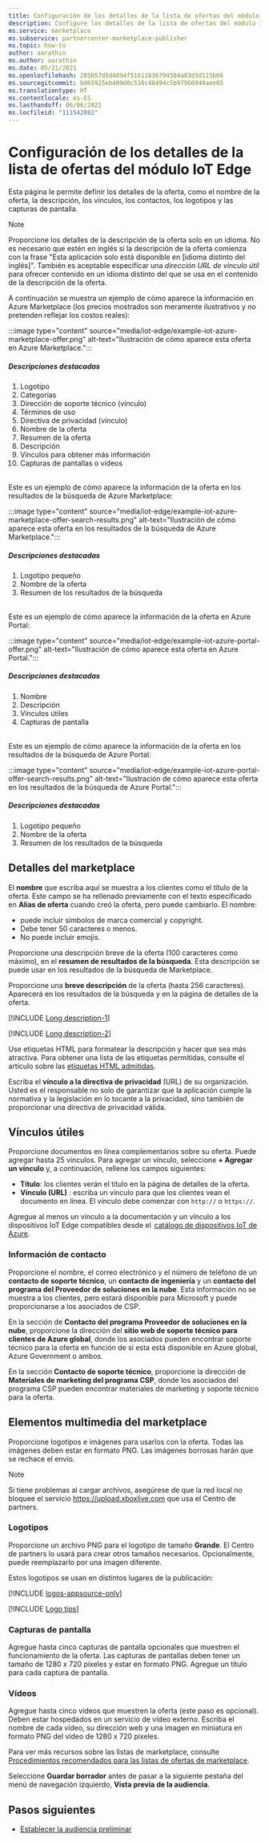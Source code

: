 ```yaml
---
title: Configuración de los detalles de la lista de ofertas del módulo IoT Edge en Azure Marketplace
description: Configure los detalles de la lista de ofertas del módulo IoT Edge en Azure Marketplace.
ms.service: marketplace
ms.subservice: partnercenter-marketplace-publisher
ms.topic: how-to
author: aarathin
ms.author: aarathin
ms.date: 05/21/2021
ms.openlocfilehash: 285b57d5d4094f51611b36794584a83d3d115b66
ms.sourcegitcommit: bd65925eb409d0c516c48494c5b97960949aee05
ms.translationtype: HT
ms.contentlocale: es-ES
ms.lasthandoff: 06/06/2021
ms.locfileid: "111542082"
---
```

# <a name="configure-iot-edge-module-offer-listing-details"></a>Configuración de los detalles de la lista de ofertas del módulo IoT Edge

Esta página le permite definir los detalles de la oferta, como el nombre de la oferta, la descripción, los vínculos, los contactos, los logotipos y las capturas de pantalla.

> [!NOTE]
> Proporcione los detalles de la descripción de la oferta solo en un idioma. No es necesario que estén en inglés si la descripción de la oferta comienza con la frase "Esta aplicación solo está disponible en [idioma distinto del inglés]". También es aceptable especificar una *dirección URL de vínculo útil* para ofrecer contenido en un idioma distinto del que se usa en el contenido de la descripción de la oferta.

A continuación se muestra un ejemplo de cómo aparece la información en Azure Marketplace (los precios mostrados son meramente ilustrativos y no pretenden reflejar los costos reales):

:::image type="content" source="media/iot-edge/example-iot-azure-marketplace-offer.png" alt-text="Ilustración de cómo aparece esta oferta en Azure Marketplace.":::

##### <a name="call-out-descriptions"></a>Descripciones destacadas

1. Logotipo
1. Categorías
1. Dirección de soporte técnico (vínculo)
1. Términos de uso
1. Directiva de privacidad (vínculo)
1. Nombre de la oferta
1. Resumen de la oferta
1. Descripción
1. Vínculos para obtener más información
1. Capturas de pantallas o vídeos

<br>Este es un ejemplo de cómo aparece la información de la oferta en los resultados de la búsqueda de Azure Marketplace:

:::image type="content" source="media/iot-edge/example-iot-azure-marketplace-offer-search-results.png" alt-text="Ilustración de cómo aparece esta oferta en los resultados de la búsqueda de Azure Marketplace.":::

##### <a name="call-out-descriptions"></a>Descripciones destacadas

1. Logotipo pequeño
2. Nombre de la oferta
3. Resumen de los resultados de la búsqueda

<br>Este es un ejemplo de cómo aparece la información de la oferta en Azure Portal:

:::image type="content" source="media/iot-edge/example-iot-azure-portal-offer.png" alt-text="Ilustración de cómo aparece esta oferta en Azure Portal.":::

##### <a name="call-out-descriptions"></a>Descripciones destacadas

1. Nombre
2. Descripción
3. Vínculos útiles
4. Capturas de pantalla

<br>Este es un ejemplo de cómo aparece la información de la oferta en los resultados de la búsqueda de Azure Portal:

:::image type="content" source="media/iot-edge/example-iot-azure-portal-offer-search-results.png" alt-text="Ilustración de cómo aparece esta oferta en los resultados de la búsqueda de Azure Portal.":::

##### <a name="call-out-descriptions"></a>Descripciones destacadas

1. Logotipo pequeño
2. Nombre de la oferta
3. Resumen de los resultados de la búsqueda

## <a name="marketplace-details"></a>Detalles del marketplace

El **nombre** que escriba aquí se muestra a los clientes como el título de la oferta. Este campo se ha rellenado previamente con el texto especificado en **Alias de oferta** cuando creó la oferta, pero puede cambiarlo. El nombre:

- puede incluir símbolos de marca comercial y copyright.
- Debe tener 50 caracteres o menos.
- No puede incluir emojis.

Proporcione una descripción breve de la oferta (100 caracteres como máximo), en el **resumen de resultados de la búsqueda**. Esta descripción se puede usar en los resultados de la búsqueda de Marketplace.

Proporcione una **breve descripción** de la oferta (hasta 256 caracteres). Aparecerá en los resultados de la búsqueda y en la página de detalles de la oferta.

[!INCLUDE [Long description-1](includes/long-description-1.md)]

[!INCLUDE [Long description-2](includes/long-description-2.md)]

Use etiquetas HTML para formatear la descripción y hacer que sea más atractiva. Para obtener una lista de las etiquetas permitidas, consulte el artículo sobre las [etiquetas HTML admitidas](supported-html-tags.md).

Escriba el **vínculo a la directiva de privacidad** (URL) de su organización. Usted es el responsable no solo de garantizar que la aplicación cumple la normativa y la legislación en lo tocante a la privacidad, sino también de proporcionar una directiva de privacidad válida.

## <a name="useful-links"></a>Vínculos útiles

Proporcione documentos en línea complementarios sobre su oferta. Puede agregar hasta 25 vínculos. Para agregar un vínculo, seleccione **+ Agregar un vínculo** y, a continuación, rellene los campos siguientes:

- **Título**: los clientes verán el título en la página de detalles de la oferta.
- **Vínculo (URL)** : escriba un vínculo para que los clientes vean el documento en línea. El vínculo debe comenzar con `http://` o `https://`.

Agregue al menos un vínculo a la documentación y un vínculo a los dispositivos IoT Edge compatibles desde el  [catálogo de dispositivos IoT de Azure](https://catalog.azureiotsolutions.com/).

### <a name="contact-information"></a>Información de contacto

Proporcione el nombre, el correo electrónico y el número de teléfono de un **contacto de soporte técnico**, un **contacto de ingeniería** y un **contacto del programa del Proveedor de soluciones en la nube**. Esta información no se muestra a los clientes, pero estará disponible para Microsoft y puede proporcionarse a los asociados de CSP.

En la sección de **Contacto del programa Proveedor de soluciones en la nube**, proporcione la dirección del **sitio web de soporte técnico para clientes de Azure global**, donde los asociados pueden encontrar soporte técnico para la oferta en función de si esta está disponible en Azure global, Azure Government o ambos.

En la sección **Contacto de soporte técnico**, proporcione la dirección de **Materiales de marketing del programa CSP**, donde los asociados del programa CSP pueden encontrar materiales de marketing y soporte técnico para la oferta.

## <a name="marketplace-media"></a>Elementos multimedia del marketplace

Proporcione logotipos e imágenes para usarlos con la oferta. Todas las imágenes deben estar en formato PNG. Las imágenes borrosas harán que se rechace el envío.

>[!NOTE]
>Si tiene problemas al cargar archivos, asegúrese de que la red local no bloquee el servicio https://upload.xboxlive.com que usa el Centro de partners.

### <a name="logos"></a>Logotipos

Proporcione un archivo PNG para el logotipo de tamaño **Grande**. El Centro de partners lo usará para crear otros tamaños necesarios. Opcionalmente, puede reemplazarlo por una imagen diferente.

Estos logotipos se usan en distintos lugares de la publicación:

[!INCLUDE [logos-appsource-only](includes/logos-appsource-only.md)]

[!INCLUDE [Logo tips](includes/graphics-suggestions.md)]

### <a name="screenshots"></a>Capturas de pantalla

Agregue hasta cinco capturas de pantalla opcionales que muestren el funcionamiento de la oferta. Las capturas de pantallas deben tener un tamaño de 1280 x 720 píxeles y estar en formato PNG. Agregue un título para cada captura de pantalla.

### <a name="videos"></a>Vídeos

Agregue hasta cinco vídeos que muestren la oferta (este paso es opcional). Deben estar hospedados en un servicio de vídeo externo. Escriba el nombre de cada vídeo, su dirección web y una imagen en miniatura en formato PNG del vídeo de 1280 x 720 píxeles.

Para ver más recursos sobre las listas de marketplace, consulte [Procedimientos recomendados para las listas de ofertas de marketplace](gtm-offer-listing-best-practices.md).

Seleccione **Guardar borrador** antes de pasar a la siguiente pestaña del menú de navegación izquierdo, **Vista previa de la audiencia**.

## <a name="next-steps"></a>Pasos siguientes

- [Establecer la audiencia preliminar](iot-edge-preview-audience.md)
